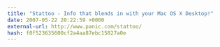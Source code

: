 ```yaml
---
title: "Stattoo - Info that blends in with your Mac OS X Desktop!"
date: 2007-05-22 20:22:59 +0000
external-url: http://www.panic.com/stattoo/
hash: f0f523635600cf2a4aa87ebc15827a0e
---
```



